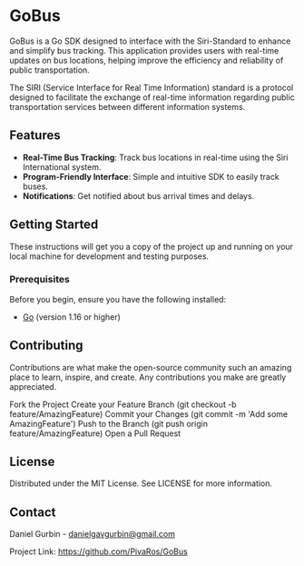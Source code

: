 # GoBus

GoBus is a Go SDK designed to interface with the Siri-Standard to enhance and simplify bus tracking. This application provides users with real-time updates on bus locations, helping improve the efficiency and reliability of public transportation.

The SIRI (Service Interface for Real Time Information) standard is a protocol designed to facilitate the exchange of real-time information regarding public transportation services between different information systems.

## Features

- **Real-Time Bus Tracking**: Track bus locations in real-time using the Siri International system.
- **Program-Friendly Interface**: Simple and intuitive SDK to easily track buses.
- **Notifications**: Get notified about bus arrival times and delays.

## Getting Started

These instructions will get you a copy of the project up and running on your local machine for development and testing purposes.

### Prerequisites

Before you begin, ensure you have the following installed:

- [Go](https://golang.org/dl/) (version 1.16 or higher)

## Contributing

Contributions are what make the open-source community such an amazing place to learn, inspire, and create. Any contributions you make are greatly appreciated.

Fork the Project
Create your Feature Branch (git checkout -b feature/AmazingFeature)
Commit your Changes (git commit -m 'Add some AmazingFeature')
Push to the Branch (git push origin feature/AmazingFeature)
Open a Pull Request

## License

Distributed under the MIT License. See LICENSE for more information.

## Contact

Daniel Gurbin - danielgavgurbin@gmail.com

Project Link: https://github.com/PivaRos/GoBus
